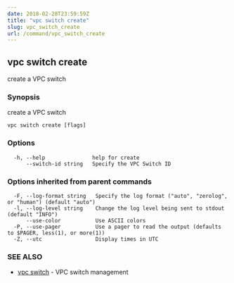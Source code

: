 ```yaml
---
date: 2018-02-28T23:59:59Z
title: "vpc switch create"
slug: vpc_switch_create
url: /command/vpc_switch_create
---
```

## vpc switch create

create a VPC switch

### Synopsis


create a VPC switch

```
vpc switch create [flags]
```

### Options

```
  -h, --help               help for create
      --switch-id string   Specify the VPC Switch ID
```

### Options inherited from parent commands

```
  -F, --log-format string   Specify the log format ("auto", "zerolog", or "human") (default "auto")
  -l, --log-level string    Change the log level being sent to stdout (default "INFO")
      --use-color           Use ASCII colors
  -P, --use-pager           Use a pager to read the output (defaults to $PAGER, less(1), or more(1))
  -Z, --utc                 Display times in UTC
```

### SEE ALSO
* [vpc switch](/command/vpc_switch)	 - VPC switch management

